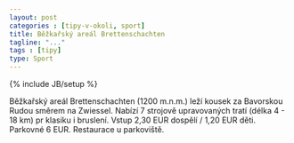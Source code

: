 ```yaml
---
layout: post
categories : [tipy-v-okoli, sport]
title: Běžkařský areál Brettenschachten
tagline: "..."
tags : [tipy]
type: Sport
---
```

{% include JB/setup %}

Běžkařský areál Brettenschachten (1200 m.n.m.) leží kousek za Bavorskou Rudou směrem na Zwiessel. Nabízí 7 strojově upravovaných tratí (délka 4 - 18 km) pr klasiku i bruslení. Vstup 2,30 EUR dospělí / 1,20 EUR děti. Parkovné 6 EUR. Restaurace u parkoviště.
